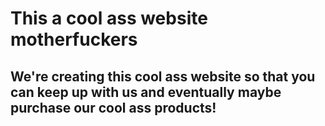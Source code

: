 # This a cool ass website motherfuckers
## We're creating this cool ass website so that you can keep up with us and eventually maybe purchase our cool ass products!

